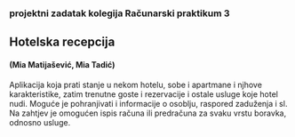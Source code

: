 <h3>projektni zadatak kolegija Računarski praktikum 3</h3>

<h2>Hotelska recepcija </h2>
<h4>(Mia Matijašević, Mia Tadić)</h4>
Aplikacija koja prati stanje u nekom hotelu, 
sobe i apartmane i njhove karakteristike, zatim trenutne goste i rezervacije i ostale usluge koje hotel nudi. 
Moguće je pohranjivati i informacije o osoblju, raspored zaduženja i sl. 
Na zahtjev je omogućen ispis računa ili predračuna za svaku vrstu boravka, odnosno usluge.
